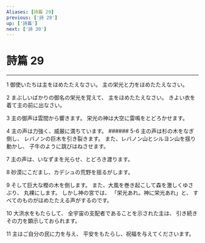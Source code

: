 ```yaml
---
Aliases: [詩篇 29]
previous: ['詩 28']
up: ['詩篇']
next: ['詩 30']
---
```

# 詩篇 29

***




1 
御使いたちは主をほめたたえなさい。 主の栄光と力をほめたたえなさい。 



2 
まぶしいばかりの御名の栄光を覚えて、 主をほめたたえなさい。 きよい衣を着て主の前に出なさい。 



3 
主の御声は雲間から響きます。 栄光の神は大空に雷鳴をとどろかせます。 



4 
主の声は力強く、威厳に満ちています。 ###### 5-6 主の声は杉の木をなぎ倒し、 レバノンの巨木を引き裂きます。 また、レバノン山とシルヨン山を揺り動かし、 子牛のように跳びはねさせます。 



7 
主の声は、いなずまを光らせ、とどろき渡ります。 



8 
砂漠にこだまし、カデシュの荒野を揺るがします。 



9 
そして巨大な樫の木を倒します。 また、大風を巻き起こして森を激しくゆさぶり、 丸裸にします。 しかし神の宮では、 「栄光あれ。神に栄光あれ」と、 すべてのものがほめたたえる声がするのです。 



10 
大洪水をもたらして、 全宇宙の支配者であることを示された主は、 引き続きその力を顕示しておられます。 



11 
主はご自分の民に力を与え、 平安をもたらし、祝福を与えてくださいます。

